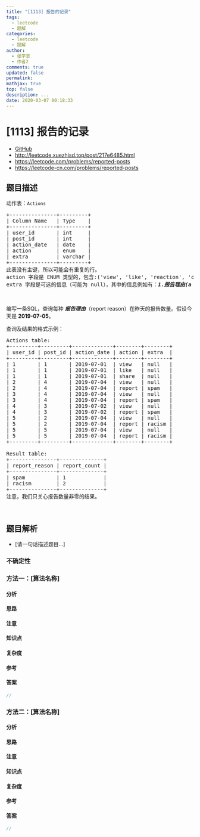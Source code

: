 ```yaml
---
title: "[1113] 报告的记录"
tags:
  - leetcode
  - 题解
categories:
  - leetcode
  - 题解
author:
  - 张学志
  - 作者2
comments: true
updated: false
permalink:
mathjax: true
top: false
description: ...
date: 2020-03-07 00:18:33
---
```



# [1113] 报告的记录
* [GitHub](https://github.com/algoboy101/LeetCodeCrowdsource/tree/master/_posts/QA/%5B1113%5D%20%E6%8A%A5%E5%91%8A%E7%9A%84%E8%AE%B0%E5%BD%95.md)
* http://leetcode.xuezhisd.top/post/217e6485.html
* https://leetcode.com/problems/reported-posts
* https://leetcode-cn.com/problems/reported-posts


## 题目描述

<p>动作表：<code>Actions</code></p>

<pre>
+---------------+---------+
| Column Name   | Type    |
+---------------+---------+
| user_id       | int     |
| post_id       | int     |
| action_date   | date    | 
| action        | enum    |
| extra         | varchar |
+---------------+---------+
此表没有主键，所以可能会有重复的行。
action 字段是 ENUM 类型的，包含:(&#39;view&#39;, &#39;like&#39;, &#39;reaction&#39;, &#39;comment&#39;, <em><strong>&#39;report&#39;</strong></em>, &#39;share&#39;)
extra 字段是可选的信息（可能为 null），其中的信息例如有：<em><strong>1.报告理由(a reason for report)</strong></em> 2.反应类型(a type of reaction)
</pre>

<p>&nbsp;</p>

<p>编写一条SQL，查询每种&nbsp;<em><strong>报告理由</strong></em>（report reason）在昨天的报告数量。假设今天是&nbsp;<strong>2019-07-05</strong>。</p>

<p>查询及结果的格式示例：</p>

<pre>
Actions table:
+---------+---------+-------------+--------+--------+
| user_id | post_id | action_date | action | extra  |
+---------+---------+-------------+--------+--------+
| 1       | 1       | 2019-07-01  | view   | null   |
| 1       | 1       | 2019-07-01  | like   | null   |
| 1       | 1       | 2019-07-01  | share  | null   |
| 2       | 4       | 2019-07-04  | view   | null   |
| 2       | 4       | 2019-07-04  | report | spam   |
| 3       | 4       | 2019-07-04  | view   | null   |
| 3       | 4       | 2019-07-04  | report | spam   |
| 4       | 3       | 2019-07-02  | view   | null   |
| 4       | 3       | 2019-07-02  | report | spam   |
| 5       | 2       | 2019-07-04  | view   | null   |
| 5       | 2       | 2019-07-04  | report | racism |
| 5       | 5       | 2019-07-04  | view   | null   |
| 5       | 5       | 2019-07-04  | report | racism |
+---------+---------+-------------+--------+--------+

Result table:
+---------------+--------------+
| report_reason | report_count |
+---------------+--------------+
| spam          | 1            |
| racism        | 2            |
+---------------+--------------+ 
注意，我们只关心报告数量非零的结果。
</pre>

<p>&nbsp;</p>



## 题目解析
* [请一句话描述题目...]

### 不确定性


### 方法一：[算法名称]

#### 分析

#### 思路

#### 注意

#### 知识点

#### 复杂度

#### 参考

#### 答案

```cpp
//
```


### 方法二：[算法名称]

#### 分析

#### 思路

#### 注意

#### 知识点

#### 复杂度

#### 参考

#### 答案

```cpp
//
```



